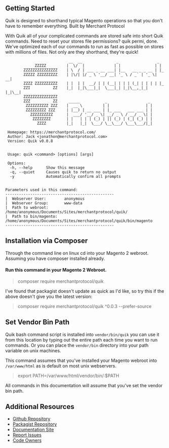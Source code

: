 Getting Started
--

Quik is designed to shorthand typical Magento operations so that you don't have to remember everything.  Built by Merchant Protocol​

With Quik all of your complicated commands are stored safe into short Quik commands. Need to reset your stores file permissions? quik permi, done. We've optimized each of our commands to run as fast as possible on stores with millions of files. Not only are they shorthand, they're quick!

```
                            __  __               _                 _
             ZZZZZ         |  \/  |             | |               | |
        ZZZZZZZZZZZZZZZ    | \  / | ___ _ __ ___| |__   __ _ _ __ | |_
        ZZZZZ ZZZZZZZZZ    | |\/| |/ _ \ '__/ __| '_ \ / _` | '_ \| __|
        ZZZZ ZZZZZZZZZZ    | |  | |  __/ | | (__| | | | (_| | | | | |_
        ZZI          ZZ    |_|  |_|\___|_|  \___|_| |_|\__,_|_| |_|\__|
        ZZZZZZZZZZZZZZZ
        ZZZ          ZZ     _____           _                  _
         ZZZZZZZZZZ ZZZ    |  __ \         | |                | |
         ZZZZZZZZZ ZZZ     | |__) | __ ___ | |_ ___   ___ ___ | |
           ZZZZZZZZZZ      |  ___/ '__/ _ \| __/ _ \ / __/ _ \| |
            ZZZZZZZZ       | |   | | | (_) | || (_) | (_| (_) | |
              ZZZZ         |_|   |_|  \___/ \__\___/ \___\___/|_|

 Homepage: https://merchantprotocol.com/
 Author: Jack <jonathon@merchantprotocol.com>
 Version: Quik v0.0.8
 
 
 Usage: quik <command> [options] [args]

 Options:
  -h, --help      Show this message
  -q, --quiet     Causes quik to return no output
  -y              Automatically confirm all prompts


Parameters used in this command:
------------------------------------------------
|  Webserver User:        anonymous
|  Webserver Group:       www-data
|  Path to webroot:       /home/anonymous/Documents/Sites/merchantprotocol/quik/
|  Path to bin/magento:   /home/anonymous/Documents/Sites/merchantprotocol/quik/bin/magento
------------------------------------------------
```

## Installation via Composer

Through the command line on linux cd into your Magento 2 webroot. Assuming you have composer installed already.

#### Run this command in your Magento 2 Webroot.

> composer require merchantprotocol/quik

I've found that packagist doesn't update as quick as I'd like, so try this if the above doesn't give you the latest version:

> composer require merchantprotocol/quik ^0.0.3 --prefer-source

## Set Vendor Bin Path

Quik bash command script is installed into `vendor/bin/quik` you can use it from this location by typing out the entire path each time you want to run commands. Or you can place the `vendor/bin` directory into your path variable on unix machines.

This command assumes that you've installed your Magento webroot into `/var/www/html` as is default on most unix webservers.

> export PATH=/var/www/html/vendor/bin/:$PATH

All commands in this documentation will assume that you've set the vendor bin path.


## Additional Resources

* [Github Repository](https://github.com/merchantprotocol/quik)
* [Packagist Repository](https://packagist.org/packages/merchantprotocol/quik)
* [Documentation Site](https://merchantprotocol.github.io/quik/#/)
* [Report Issues](https://github.com/merchantprotocol/quik/issues)
* [Code Owners](https://merchantprotocol.com)
